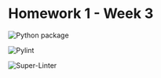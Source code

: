 # Homework 1 - Week 3

![Python package](https://github.com/vcu-adhii/root_homework1/workflows/Python%20package/badge.svg)

![Pylint](https://github.com/vcu-adhii/root_homework1/workflows/Pylint/badge.svg)

![Super-Linter](https://github.com/vcu-adhii/root_homework1/workflows/Super-Linter/badge.svg)

